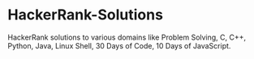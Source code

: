 # HackerRank-Solutions
HackerRank solutions to various domains like Problem Solving, C, C++, Python, Java, Linux Shell, 30 Days of Code, 10 Days of JavaScript.
